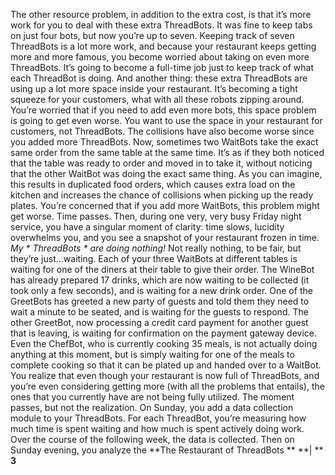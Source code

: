 The other resource problem, in addition to the extra cost, is that it’s more work for you to deal with these extra ThreadBots. It was fine to keep tabs on just four bots, but now you’re up to seven. Keeping track of seven ThreadBots is a lot more work, and because your restaurant keeps getting more and more famous, you become worried about taking on even more ThreadBots. It’s going to become a full-time job just to keep track of what each ThreadBot is doing. And another thing: these extra ThreadBots are using up a lot more space inside your restaurant. It’s becoming a tight squeeze for your customers, what with all these robots zipping around. You’re worried that if you need to add even more bots, this space problem is going to get even worse. You want to use the space in your restaurant for customers, not ThreadBots. The collisions have also become worse since you added more ThreadBots. Now, sometimes two WaitBots take the exact same order from the same table at the same time. It’s as if they both noticed that the table was ready to order and moved in to take it, without noticing that the other WaitBot was doing the exact same thing. As you can imagine, this results in duplicated food orders, which causes extra load on the kitchen and increases the chance of collisions when picking up the ready plates. You’re concerned that if you add more WaitBots, this problem might get worse. Time passes. Then, during one very, very busy Friday night service, you have a singular moment of clarity: time slows, lucidity overwhelms you, and you see a snapshot of your restaurant frozen in time.  *My * *ThreadBots* * are doing nothing!*  Not really nothing, to be fair, but they’re just…waiting. Each of your three WaitBots at different tables is waiting for one of the diners at their table to give their order. The WineBot has already prepared 17 drinks, which are now waiting to be collected (it took only a few seconds), and is waiting for a new drink order. One of the GreetBots has greeted a new party of guests and told them they need to wait a minute to be seated, and is waiting for the guests to respond. The other GreetBot, now processing a credit card payment for another guest that is leaving, is waiting for confirmation on the payment gateway device. Even the ChefBot, who is currently cooking 35 meals, is not actually doing anything at this moment, but is simply waiting for one of the meals to complete cooking so that it can be plated up and handed over to a WaitBot. You realize that even though your restaurant is now full of ThreadBots, and you’re even considering getting more (with all the problems that entails), the ones that you currently have are not being fully utilized. The moment passes, but not the realization. On Sunday, you add a data collection module to your ThreadBots. For each ThreadBot, you’re measuring how much time is spent waiting and how much is spent actively doing work. Over the course of the following week, the data is collected. Then on Sunday evening, you analyze the **The Restaurant of ThreadBots ** **| ** **3**